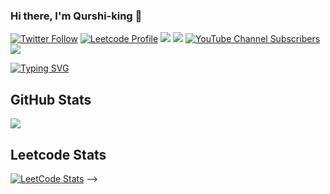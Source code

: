 ### Hi there, I'm Qurshi-king 👋


[![Twitter Follow](https://img.shields.io/twitter/follow/jeremypruitt?color=1DA1F2&logo=twitter&style=for-the-badge&label=Twitter)](https://twitter.com/Qurshi404)
[![Leetcode Profile](https://img.shields.io/badge/Streak-130-orange?logoColor=orange&style=for-the-badge&logo=leetcode)](https://leetcode.com/Qurshi-king/)
[![](https://img.shields.io/badge/dynamic/json?style=for-the-badge&color=orange&label=Solved&query=solvedOverTotal&url=https%3A%2F%2Fleetcode-badge.vercel.app%2Fapi%2Fusers%2Fjeremypruitt&logo=leetcode&logoColor=orange)](https://leetcode.com/jeremypruitt/)
[![](https://img.shields.io/badge/dynamic/json?style=for-the-badge&color=orange&label=Ranking&query=ranking&url=https%3A%2F%2Fleetcode-badge.vercel.app%2Fapi%2Fusers%2Fjeremypruitt&logo=leetcode&logoColor=orange)](https://leetcode.com/jeremypruitt/)
[![YouTube Channel Subscribers](https://img.shields.io/youtube/channel/subscribers/UCzy_THI0vc42g-6Fh2p40yw?logo=youtube&logoColor=red&style=for-the-badge&label=YouTube)](https://www.youtube.com/c/TrailsWeHike)
![](https://komarev.com/ghpvc/?username=jeremypruitt&style=for-the-badge&label=Github%20Profile%20Views&logo=github)

[![Typing SVG](https://readme-typing-svg.herokuapp.com?font=comfortaa&color=%23F77B93&size=25&height=40&lines=I'm+a+Ethical+Hacker;I'm+a+DevOps+Engineer;I'm+a+Cloud+Architect;I'm+an+Coding+Leader;I'm+an+Infrastructure+Engineer)](https://git.io/typing-svg)

## GitHub Stats
![](https://github-readme-stats.vercel.app/api?username=Qurshi-king&show_icons=true&theme=tokyonight&hide=contribs)

## Leetcode Stats
[![LeetCode Stats](https://leetcode.card.workers.dev/Qurshi-king?theme=nord&font=baloo&extension=activity)](https://leetcode.com/Qurshi-king/)
-->
